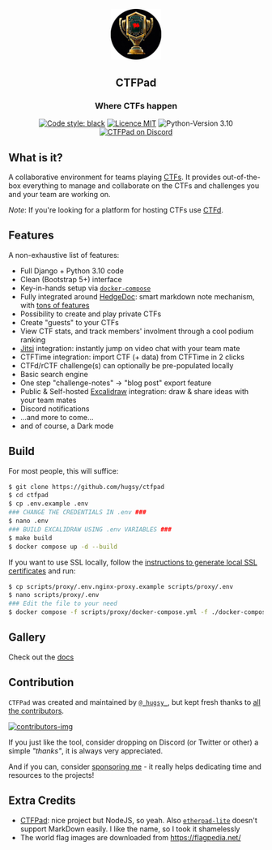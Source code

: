 <p align="center">
  <img alt="Logo" src="static/images/new_logo_circle.png" width=20%>
</p>

<h2 align="center"><b>CTFPad</b></h2>
<h3 align="center">Where CTFs happen</h3>

<p align="center">
  <a href="https://github.com/psf/black"><img alt="Code style: black" src="https://img.shields.io/badge/code%20style-black-000000.svg"></a>
  <a href="https://github.com/hugsy/ctfpad/blob/master/LICENSE"><img alt="Licence MIT" src="https://img.shields.io/packagist/l/doctrine/orm.svg?maxAge=2592000?style=plastic"></a>
  <img alt="Python-Version 3.10" src="https://img.shields.io/badge/Python-3.10-brightgreen">
  <a href="https://discord.gg/fYsAjvsdQT"><img alt="CTFPad on Discord" src="https://img.shields.io/badge/Discord-CTFPad-purple"></a>
</p>

## What is it?

A collaborative environment for teams playing [CTFs](https://en.wikipedia.org/wiki/Wargame_(hacking)). It provides out-of-the-box everything to manage and collaborate on the CTFs and challenges you and your team are working on.

_Note_: If you're looking for a platform for hosting CTFs use [CTFd](https://github.com/ctfd/ctfd).


## Features

A non-exhaustive list of features:

 - Full Django + Python 3.10 code
 - Clean (Bootstrap 5+) interface
 - Key-in-hands setup via [`docker-compose`](https://docs.docker.com/compose)
 - Fully integrated around [HedgeDoc](https://github.com/hedgedoc/hedgedoc): smart markdown note mechanism, with [tons of features](https://demo.hedgedoc.org/features)
 - Possibility to create and play private CTFs
 - Create "guests" to your CTFs
 - View CTF stats, and track members' involment through a cool podium ranking
 - [Jitsi](https://meet.jit.si) integration: instantly jump on video chat with your team mate
 - CTFTime integration: import CTF (+ data) from CTFTime in 2 clicks
 - CTFd/rCTF challenge(s) can optionally be pre-populated locally
 - Basic search engine
 - One step "challenge-notes" → "blog post" export feature
 - Public & Self-hosted [Excalidraw](https://github.com/excalidraw/excalidraw) integration: draw & share ideas with your team mates
 - Discord notifications
 - ...and more to come...
 - and of course, a Dark mode


## Build


For most people, this will suffice:

```bash
$ git clone https://github.com/hugsy/ctfpad
$ cd ctfpad
$ cp .env.example .env
### CHANGE THE CREDENTIALS IN .env ###
$ nano .env
### BUILD EXCALIDRAW USING .env VARIABLES ###
$ make build
$ docker compose up -d --build
```

If you want to use SSL locally, follow the [instructions to generate local SSL certificates](./conf/certs/README.md)
and run:

```bash
$ cp scripts/proxy/.env.nginx-proxy.example scripts/proxy/.env
$ nano scripts/proxy/.env
### Edit the file to your need
$ docker compose -f scripts/proxy/docker-compose.yml -f ./docker-compose.yml up -d --build
```

## Gallery 

Check out the [docs](docs/gallery.md)

## Contribution

`CTFPad` was created and maintained by [`@_hugsy_`](https://twitter.com/_hugsy_), but kept fresh thanks to [all the contributors](https://github.com/hugsy/ctfpad/graphs/contributors).

[ ![contributors-img](https://contrib.rocks/image?repo=hugsy/ctfpad) ](https://github.com/hugsy/ctfpad/graphs/contributors)


If you just like the tool, consider dropping on Discord (or Twitter or other) a simple *"thanks"*, it is always very appreciated.

And if you can, consider [sponsoring me](https://github.com/hugsy/sponsors) - it really helps dedicating time and resources to the projects!


## Extra Credits

- [CTFPad](https://github.com/StratumAuhuur/CTFPad): nice project but NodeJS, so yeah. Also [`etherpad-lite`](https://yopad.eu) doesn't support MarkDown easily. I like the name, so I took it shamelessly
- The world flag images are downloaded from https://flagpedia.net/
